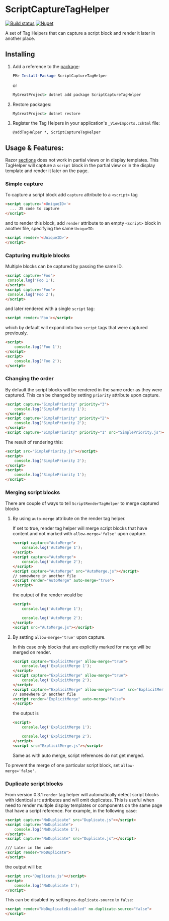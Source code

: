 # ScriptCaptureTagHelper
[![Build status](https://ci.appveyor.com/api/projects/status/vwivx49nk3ofn0p7/branch/master?svg=true)](https://ci.appveyor.com/project/BerserkerDotNet/scriptcapturetaghelper/branch/master)
[![Nuget](https://buildstats.info/nuget/ScriptCaptureTagHelper?v=0.3.1)](https://www.nuget.org/packages/ScriptCaptureTagHelper)

A set of Tag Helpers that can capture a script block and render it later in another place.

## Installing
1. Add a reference to the [package](https://www.nuget.org/packages/ScriptCaptureTagHelper):
    ```powershell
    PM> Install-Package ScriptCaptureTagHelper
    ```
    or
    ```cmd
    MyGreatProject> dotnet add package ScriptCaptureTagHelper
    ```
1. Restore packages:
    ```cmd
    MyGreatProject> dotnet restore
    ```
1. Register the Tag Helpers in your application's `_ViewImports.cshtml` file:
    ```
    @addTagHelper *, ScriptCaptureTagHelper
    ```
    
## Usage & Features:
Razor [sections](https://docs.microsoft.com/en-us/aspnet/core/mvc/views/layout#sections) does not work in partial views or in display templates. This TagHelper will capture a `script` block in the partial view or in the display template and render it later on the page.

### Simple capture
To capture a script block add `capture` attribute to a `<script>` tag
```html
<script capture='<UniqueID>'>
  ... JS code to capture
</script>
```
and to render this block, add `render` attribute to an empty `<script>` block in another file, specifying the same `UniqueID`:
```html
<script render='<UniqueID>'>
</script>
```
### Capturing multiple blocks

Multiple blocks can be captured by passing the same ID.
```html
<script capture='Foo'>
 console.log('Foo 1');
</script>
<script capture='Foo'>
 console.log('Foo 2');
</script>
```
and later rendered with a single `script` tag:
```html
<script render='Foo'></script>
```
which by default will expand into two `script` tags that were captured previously.
```html
<script>
    console.log('Foo 1');
</script>
<script>
    console.log('Foo 2');
</script>
```

### Changing the order
By default the script blocks will be rendered in the same order as they were captured.
This can be changed by setting `priority` attribute upon capture.
```html
<script capture="SimplePriority" priority="3">
    console.log('SimplePriority 1');
</script>
<script capture="SimplePriority" priority="2">
    console.log('SimplePriority 2');
</script>
<script capture="SimplePriority" priority="1" src="SimplePriority.js"></script>
```
The result of rendering this:
```html
<script src="SimplePriority.js"></script>
<script>
    console.log('SimplePriority 2');
</script>
<script>
    console.log('SimplePriority 1');
</script>
``` 

### Merging script blocks
There are couple of ways to tell `ScriptRenderTagHelper` to merge captured blocks
1. By using `auto-merge` attribute on the render tag helper.

    If set to true, render tag helper will merge script blocks that have content and not marked with `allow-merge='false'` upon capture.
    ```html
    <script capture="AutoMerge">
        console.log('AutoMerge 1');
    </script>
    <script capture="AutoMerge">
        console.log('AutoMerge 2');
    </script>
    <script capture="AutoMerge" src="AutoMerge.js"></script>
    // somewhere in another file
    <script render="AutoMerge" auto-merge="true">
    </script>
    ```
    the output of the render would be
    ```html
    <script>
        console.log('AutoMerge 1');

        console.log('AutoMerge 2');
    </script>
    <script src="AutoMerge.js"></script>
    ```
2. By setting `allow-merge='true'` upon capture.

    In this case only blocks that are explicitly marked for merge will be merged on render.
    ```html
    <script capture="ExplicitMerge" allow-merge="true">
        console.log('ExplicitMerge 1');
    </script>
    <script capture="ExplicitMerge" allow-merge="true">
        console.log('ExplicitMerge 2');
    </script>
    <script capture="ExplicitMerge" allow-merge="true" src="ExplicitMerge.js"></script>
    // somewhere in another file
    <script render="ExplicitMerge" auto-merge="false">
    </script>
    ```
    the output is
    ```html
    <script>
        console.log('ExplicitMerge 1');

        console.log('ExplicitMerge 2');
    </script>
    <script src="ExplicitMerge.js"></script>
    ```
    Same as with auto merge, script references do not get merged.

To prevent the merge of one particular script block, set `allow-merge='false'`.

### Duplicate script blocks
From version 0.3.1 `render` tag helper will automatically detect script blocks with identical `src` attributes and will omit duplicates.
This is useful when need to render multiple display templates or components on the same page that have a script reference.
For example, in the following case:
```html
<script capture="NoDuplicate" src="Duplicate.js"></script>
<script capture="NoDuplicate">
    console.log('NoDuplicate 1');
</script>
<script capture="NoDuplicate" src="Duplicate.js"></script>

/// Later in the code
<script render="NoDuplicate">
</script>
```
the output will be:
```html
<script src="Duplicate.js"></script>
<script>
    console.log('NoDuplicate 1');
</script>```
This can be disabled by setting `no-duplicate-source` to `false`:
```html
<script render="NoDuplicateDisabled" no-duplicate-source="false">
</script>
```